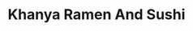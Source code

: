 ---
layout: place
title: "Khanya Ramen And Sushi"
permalink: /california/chula-vista/khanya-ramen-and-sushi.html
stateAbbr: CA
stateName: California
cityName: Chula Vista
place_id: ChIJQdz5RBFF2YARFvTXM2j21Lg
photos:
  - name: >-
      places/ChIJQdz5RBFF2YARFvTXM2j21Lg/photos/AeeoHcINxUyrCUWbqi-n8ps5bIL8DxP1aYpB8pSU-3yUEmHL_IRXBXjZsLcUYDsCB4DL_OK7Ynl-PjK4VeCFD4TCyDI_UNSlm3tK7uS1RnX0F9kuzeyIkAfWNx5FpRhWR_NABUMU4FNAoxY1Gh7PlQ4hSUDMm1SwUNASyLEKTNzDNi5486Vp8oCOjoS6i_bw8BqXiUYIs8EI0wSJvcPrANlqTm0hpUacamj8exfomN7vQhwbykuLr7cMcxfKGdLBLWfucB90Xk4CsmiNUTbrrdsDjZq8F31U8HDdoQPsYdPsLzSTDg
    widthPx: 1024
    heightPx: 683
    authorAttributions:
      - displayName: Khanya Ramen And Sushi
        uri: https://maps.google.com/maps/contrib/116825006000568444961
        photoUri: >-
          https://lh3.googleusercontent.com/a-/ALV-UjUMHevgWD7ZzheoGjeKlpzuzz2cZs1r2WXNmxcOP5hFYJUoHNJW=s100-p-k-no-mo
    flagContentUri: >-
      https://www.google.com/local/imagery/report/?cb_client=maps_api_places.places_api&image_key=!1e10!2sAF1QipPi2oApCVlPgvjAzDpzfzf3hVzR_4WU8Xiw3uSg&hl=en-US
    googleMapsUri: >-
      https://www.google.com/maps/place//data=!3m4!1e2!3m2!1sAF1QipPi2oApCVlPgvjAzDpzfzf3hVzR_4WU8Xiw3uSg!2e10!4m2!3m1!1s0x80d9451144f9dc41:0xb8d4f66833d7f416
  - name: >-
      places/ChIJQdz5RBFF2YARFvTXM2j21Lg/photos/AeeoHcKBApHgAxEAgNfJ2NMAN2i4X_dGwB_k9fgMYuXMpFa7hmrtwUL2kaN-mG1YvY50YmTyT4zvkSGAu0x62cTKvJ3zjdrpxxOpc3HGM_0_F60tUmKU52ApuVnN1GJMvJTJ2yIYz_7fKlACy22lhRbk9jCwx8vCo002UP9X4MRizvtT9iQKmu7qxdDoY8J2wUwLGmBUpQib3q6LbWn8LuHgwOfbNrgAEejojkljzQ6s5P_VKqzimeG94u77SYt6piExw0JcA0QGiR5ORt8vD95lwpQABBL7auLj3FGegAaxJrubrw
    widthPx: 2048
    heightPx: 1365
    authorAttributions:
      - displayName: Khanya Ramen And Sushi
        uri: https://maps.google.com/maps/contrib/116825006000568444961
        photoUri: >-
          https://lh3.googleusercontent.com/a-/ALV-UjUMHevgWD7ZzheoGjeKlpzuzz2cZs1r2WXNmxcOP5hFYJUoHNJW=s100-p-k-no-mo
    flagContentUri: >-
      https://www.google.com/local/imagery/report/?cb_client=maps_api_places.places_api&image_key=!1e10!2sAF1QipO3jnvaqpNMmYbPgDHeUoZUY3FG_L2qvMsqZnWM&hl=en-US
    googleMapsUri: >-
      https://www.google.com/maps/place//data=!3m4!1e2!3m2!1sAF1QipO3jnvaqpNMmYbPgDHeUoZUY3FG_L2qvMsqZnWM!2e10!4m2!3m1!1s0x80d9451144f9dc41:0xb8d4f66833d7f416
  - name: >-
      places/ChIJQdz5RBFF2YARFvTXM2j21Lg/photos/AeeoHcIKGLXy1JI0zYxZ2VYduKtH_zyJcAe7D2KdzQ-0Ni8Hr61S86zj5ONl5mmWxf4Wlnnz4d-vih9j5ySf0SzuCPiqE8CIgGP2bo7A0VVjJzOsBVVWypG-GwLIteElbUHPUe3HldNZ2xJ3rCaw4s3xt2ZGlT7npfQZztYqnLWLHTXARAcuJFTxMz9gV3im6s0OZDeN8VnmroUo7NNv85E31-ogTeqpIh2WLD9F71G30rz8QW7iEP0Yzvrhir17Af4Y6EiRScq7bIsNOwvCWqv4PEFD2ECFj7HrCShjhOZikEb8x4lJ9bACG7AC1wr0C2mqufJFFsvodFVEBskfcEShcgQw7p5j5wuYt9TADFEsIt40mDpGmlcsGZ07TdOEMu_HuQWrob9CKYCjqSasJr2OdKT232Gop_rGLIYjHexre_ENNA
    widthPx: 2560
    heightPx: 1920
    authorAttributions:
      - displayName: Jamie Manalili
        uri: https://maps.google.com/maps/contrib/109954561020480250912
        photoUri: >-
          https://lh3.googleusercontent.com/a-/ALV-UjXy1SW13jXZMj4QuWFoXaGN7fxw3fCOtrpxfypjx2RP_yTy-jEoHw=s100-p-k-no-mo
    flagContentUri: >-
      https://www.google.com/local/imagery/report/?cb_client=maps_api_places.places_api&image_key=!1e10!2sCIHM0ogKEICAgMDQl5PRcA&hl=en-US
    googleMapsUri: >-
      https://www.google.com/maps/place//data=!3m4!1e2!3m2!1sCIHM0ogKEICAgMDQl5PRcA!2e10!4m2!3m1!1s0x80d9451144f9dc41:0xb8d4f66833d7f416
  - name: >-
      places/ChIJQdz5RBFF2YARFvTXM2j21Lg/photos/AeeoHcIm0Oz4oKWsFF8b8c2G4YKOr_Ft2Tc0UJPQPf21NNpl5ONQTZU58DlwyEvMtf2CCFDSTnFhcjj2WwyYHNqXBUYQxwRAS7TvbWdf6GC2vOtgbGcZ6eFlYeY6I67lQkpzcG_Xd1_7feoskgM4Ct_w9lnPKZ61rvsJOeFc88oUoerOwaWzW5BUoDwcLJYuW9BZKevx-OFvQ-5ekhXJkgHFwd4dkjmFEgF7K9Zh2V8FvEK6rHl02iC10p71ynrs0MUZw2lg7oBe-7lUQ7iGVOVEGDWTNQ2eiK9uyx2ep8hryaeNXQ
    widthPx: 2048
    heightPx: 1365
    authorAttributions:
      - displayName: Khanya Ramen And Sushi
        uri: https://maps.google.com/maps/contrib/116825006000568444961
        photoUri: >-
          https://lh3.googleusercontent.com/a-/ALV-UjUMHevgWD7ZzheoGjeKlpzuzz2cZs1r2WXNmxcOP5hFYJUoHNJW=s100-p-k-no-mo
    flagContentUri: >-
      https://www.google.com/local/imagery/report/?cb_client=maps_api_places.places_api&image_key=!1e10!2sAF1QipPXQp_xG_ZflxSknZ3i4mMa6TRplj_L06lCWDOU&hl=en-US
    googleMapsUri: >-
      https://www.google.com/maps/place//data=!3m4!1e2!3m2!1sAF1QipPXQp_xG_ZflxSknZ3i4mMa6TRplj_L06lCWDOU!2e10!4m2!3m1!1s0x80d9451144f9dc41:0xb8d4f66833d7f416
  - name: >-
      places/ChIJQdz5RBFF2YARFvTXM2j21Lg/photos/AeeoHcKgDVHZwWLBtHOu-qwy_fWer_VYbvJuvMlnCdVyOYCnsuNUbfPFxe6yirZmMcmCiaeIMMwxj7Hud2pgmubUiBG1Pl6JphNNqkE3jEHBU0BowmGhDNhcLIRNLvdj4ycvEAqIQ9X1J2uNOFyUjZUeS0gQstalxzNaHbu1iFaBR1lgVWh9RMSED1UEQ-ld2olz26u_NiBosmv6o4GsPG4nrZPIbYtrIq9SsqTLvz02L1ippf15feJj4Ev0NIrAxYKbay1F1QWvw-jvDmnmcfGjm6W2TdKXGugb_LaByNFFpTVHRExo4dNyOhzNjg_x7Aw2Zy-Vxn5wY8D3kVhDKqJmOTXQSGJlmZTj28_NXys_cSKyI1LfgIuIsn3Z4T8B3tZGlBvTb1UF2oow9ocgvt3Hy97X2fINQTLOmNCnIpFfRmkKaso
    widthPx: 3546
    heightPx: 1819
    authorAttributions:
      - displayName: Roxanne Benavidez
        uri: https://maps.google.com/maps/contrib/107395371577070226756
        photoUri: >-
          https://lh3.googleusercontent.com/a-/ALV-UjVW3mC9oQUS3CR5__W_-9snPggJyQBXx70ONYV4jZp0vxoyRDLt9Q=s100-p-k-no-mo
    flagContentUri: >-
      https://www.google.com/local/imagery/report/?cb_client=maps_api_places.places_api&image_key=!1e10!2sCIHM0ogKEICAgICzzr623QE&hl=en-US
    googleMapsUri: >-
      https://www.google.com/maps/place//data=!3m4!1e2!3m2!1sCIHM0ogKEICAgICzzr623QE!2e10!4m2!3m1!1s0x80d9451144f9dc41:0xb8d4f66833d7f416
  - name: >-
      places/ChIJQdz5RBFF2YARFvTXM2j21Lg/photos/AeeoHcI-GcaWeRTRzK9K9NU_H8YL55x4T2DhNbgd0xa51KdQFXTD6kWCJxf1pX0GvZnliM3XQKrgQ25okgXFA1_RXIbKVUltIUx_XLswDmwjEbdyFm0CkbwWynlseUcDZkFrZry6waAg4aEKUprIz7iN0AudekxP5aZIvE_odCpv0P_4-JkuP-RXYu4xCelt82gHNmXhnqNJracTgNnvJTLHQttEmMHRdp2wUU5SR2jO4lyjN-Pnpec6uF80xyGhh289z8B2hrwp83cy59tda8SQgMMlHTSgnmre6cxYc9HjLHQr94nY3Ait6AmTEnorUBLE8acy3OTkKSDM9OYRlCa17Y76iTgv41S1oqGvObGxcvsK4uDQ0kgzl1TnRRZkC2Jpyp-QJRPiGxDZJGso9nuQheyYd-c3ymPbI8RBjEiFd-VwXyk
    widthPx: 4800
    heightPx: 2700
    authorAttributions:
      - displayName: Zulu Juliet
        uri: https://maps.google.com/maps/contrib/114553694211353786268
        photoUri: >-
          https://lh3.googleusercontent.com/a-/ALV-UjXiT7QJW3MQduOoZU42eJX_PGwhbYBLNSkexicNz0-jap9VGAmS=s100-p-k-no-mo
    flagContentUri: >-
      https://www.google.com/local/imagery/report/?cb_client=maps_api_places.places_api&image_key=!1e10!2sCIHM0ogKEICAgICM5rOAogE&hl=en-US
    googleMapsUri: >-
      https://www.google.com/maps/place//data=!3m4!1e2!3m2!1sCIHM0ogKEICAgICM5rOAogE!2e10!4m2!3m1!1s0x80d9451144f9dc41:0xb8d4f66833d7f416
  - name: >-
      places/ChIJQdz5RBFF2YARFvTXM2j21Lg/photos/AeeoHcKCk9ewiMBDsM0Mc8Qq9mqcfSbdy_mxbavZHMBy_LRt55xtLYEy_c4bQBMUsQfjOfm7Wd3AsCZ6LlLoR3IE9SCxgTrMbqE96lst_JzNuG0XT3TM0SOHurXGNOlbIy8exbuZ_sJq3vrT37ibA4X7TrAVceblT7FmVGru4uXW6rou-4wrt3EEXUstUzwMDW5HygiEu6jsCNnxzNU3HBPNC2--D_c6r7qWQzMsjwQhEkO8y-SkGumhDv3Tp-JDWdh6P7rBAdhyhLY0yzax9H5eOQJP5JpUzC1N0zGWo-0nr6IRhg
    widthPx: 600
    heightPx: 771
    authorAttributions:
      - displayName: Khanya Ramen And Sushi
        uri: https://maps.google.com/maps/contrib/116825006000568444961
        photoUri: >-
          https://lh3.googleusercontent.com/a-/ALV-UjUMHevgWD7ZzheoGjeKlpzuzz2cZs1r2WXNmxcOP5hFYJUoHNJW=s100-p-k-no-mo
    flagContentUri: >-
      https://www.google.com/local/imagery/report/?cb_client=maps_api_places.places_api&image_key=!1e10!2sAF1QipMQptG6xRuuq_hbECXrlCd-A4_gvToCSxCbpaFU&hl=en-US
    googleMapsUri: >-
      https://www.google.com/maps/place//data=!3m4!1e2!3m2!1sAF1QipMQptG6xRuuq_hbECXrlCd-A4_gvToCSxCbpaFU!2e10!4m2!3m1!1s0x80d9451144f9dc41:0xb8d4f66833d7f416
  - name: >-
      places/ChIJQdz5RBFF2YARFvTXM2j21Lg/photos/AeeoHcJZVK40z7X42AhuNLdfn7d0D0ivtRExOteVzucnGVz__CO4fLrtkNjxJEk6mKJymys5C3j1lmdfq7KSsCwpYSddx99OyLTZ5nQkNo8AdwFIOf3lIKHra-7B_02tBkGaL5xuACH5uS5R0PYxT2VL0AhU2GA2ED8a1OXviabB5fKtOqX54wxCT9VHpkaIpj3Fuk8jpYvdt0NZCwqy-eH0iH2mFSq_KI49NXaVc-9aqnm4GNe7B6ntHxjqRLWI1AqG_DoUnq4mBv-fqNMMDKeyYQikvLh9lSxbOfEfh-Kcw9oxUDcZAt5fXJqs9deD7ENTuKJEr4oBXi8qofSMgs2zloUCnkVtyglYfxRqp2lzLxWYPuW7MPfUwKf9jXVy9uFnpr-YM5860L2JrXWsBjAFfKz2Wx0wrfn0uPbMjLerXR6wlfY
    widthPx: 3600
    heightPx: 4800
    authorAttributions:
      - displayName: Ofelia ramos Torres
        uri: https://maps.google.com/maps/contrib/113191308411569988514
        photoUri: >-
          https://lh3.googleusercontent.com/a/ACg8ocL7gIuh2xE2i_SS19nU-FKhQ2AaHmojTw5lHWmxfY3OTtVaSw=s100-p-k-no-mo
    flagContentUri: >-
      https://www.google.com/local/imagery/report/?cb_client=maps_api_places.places_api&image_key=!1e10!2sCIHM0ogKEICAgMDA7cfZlQE&hl=en-US
    googleMapsUri: >-
      https://www.google.com/maps/place//data=!3m4!1e2!3m2!1sCIHM0ogKEICAgMDA7cfZlQE!2e10!4m2!3m1!1s0x80d9451144f9dc41:0xb8d4f66833d7f416
  - name: >-
      places/ChIJQdz5RBFF2YARFvTXM2j21Lg/photos/AeeoHcLet9NMkYbGl32GTdXBbdKl6m7b08J9mnAfR4HCEbeSrSmFz0wZsJ-sWMtpR7U_WpiLFWuEChJrBhQVDmIeAmCbTLLzXmfdbF4XVkMg6Ey2YS5j6jGzdotSY8TG6r7vyGyMJNb0AfS1-M8QKLQrRteKLxISX2vBzdwz0jTzb4B-DEaBks2bBt6oLrIkFq1ZXrfINurdrry3YTPoyFXrgXzKfn0e4ZRcDs-Qx66r49z-Tws1GGBQ6vmicSp-41JEa2FZSCBxxBE4bT9DPB9L06fuIkPthKj6m-Tl_Ia7uXi4Gmoyn-wUBpTqBLAaK5-qXlb7FaMMI5kGBEbf2a-MJUSBN4kdU5UjQ731Y2x5qMPyISn72fxszX-sqwAvkHddFeFL3n_Fc8ZTNZCwW-j7uU1a5HKoQxsPeNMaLptSjSuQG4Ie
    widthPx: 4608
    heightPx: 3456
    authorAttributions:
      - displayName: Joe Martinez
        uri: https://maps.google.com/maps/contrib/111320054665289316440
        photoUri: >-
          https://lh3.googleusercontent.com/a-/ALV-UjXMDtqubv_GiBp2BtzPYp7EsTdzdNjKLdiJ5glhvtmV1lskpous=s100-p-k-no-mo
    flagContentUri: >-
      https://www.google.com/local/imagery/report/?cb_client=maps_api_places.places_api&image_key=!1e10!2sCIHM0ogKEICAgID0z7aZ8AE&hl=en-US
    googleMapsUri: >-
      https://www.google.com/maps/place//data=!3m4!1e2!3m2!1sCIHM0ogKEICAgID0z7aZ8AE!2e10!4m2!3m1!1s0x80d9451144f9dc41:0xb8d4f66833d7f416
  - name: >-
      places/ChIJQdz5RBFF2YARFvTXM2j21Lg/photos/AeeoHcJxbng4OeXUu5N2U6zin3c2sUJhZGuGcvBYGxDaAJpkyCI7SY_dwFsrLtzStwiRuR7FLzcAdLHXgfRHNAnHZVoPgUeyvhgMgdFxhQzjRXgY3_y2Z32ssg8NMebF0GNtDCq243toxNGrPWYrPXWhC-vp5PGO2Y0q2H7EPDN2PYdLNMKFAK1xT9cKHiC1xLIJeg7AArHLpBXTOuSNgn3xzGK_D2qzqQeJSF5O9_kOx9KjgW4gbUbWruSfn2aZrwM6L4akmzt_q80znAtFpySvtGpvPW0spEUH8ZwioXxLe4kKvpt-Rj74lfbvafErLqc9j3tNSHI4W2c9mArwzOn3rEOfAGD3kBzvXydOsJsN5RIu66YeJBp99BtOH-T4Yz0o9gQTmxZsJKiUWmV10wyOhiC14635eVuOizs9jRRapt1Te_A5
    widthPx: 2560
    heightPx: 1920
    authorAttributions:
      - displayName: Jamie Manalili
        uri: https://maps.google.com/maps/contrib/109954561020480250912
        photoUri: >-
          https://lh3.googleusercontent.com/a-/ALV-UjXy1SW13jXZMj4QuWFoXaGN7fxw3fCOtrpxfypjx2RP_yTy-jEoHw=s100-p-k-no-mo
    flagContentUri: >-
      https://www.google.com/local/imagery/report/?cb_client=maps_api_places.places_api&image_key=!1e10!2sCIHM0ogKEICAgMDQl5PR8AE&hl=en-US
    googleMapsUri: >-
      https://www.google.com/maps/place//data=!3m4!1e2!3m2!1sCIHM0ogKEICAgMDQl5PR8AE!2e10!4m2!3m1!1s0x80d9451144f9dc41:0xb8d4f66833d7f416
address: '891 District Pl #101, Chula Vista, CA 91914, USA'
street: '891 District Pl #101'
city: Chula Vista
state: CA
zip: '91914'
country: USA
neighborhood: Eastlake Business Center
latitude: '32.652052'
longitude: '-116.954816'
accessibility_options:
  wheelchairAccessibleParking: true
  wheelchairAccessibleEntrance: true
  wheelchairAccessibleRestroom: true
  wheelchairAccessibleSeating: true
business_status: OPERATIONAL
name: Khanya Ramen And Sushi
google_maps_links:
  directionsUri: >-
    https://www.google.com/maps/dir//''/data=!4m7!4m6!1m1!4e2!1m2!1m1!1s0x80d9451144f9dc41:0xb8d4f66833d7f416!3e0
  placeUri: https://maps.google.com/?cid=13318540925448221718
  writeAReviewUri: >-
    https://www.google.com/maps/place//data=!4m3!3m2!1s0x80d9451144f9dc41:0xb8d4f66833d7f416!12e1
  reviewsUri: >-
    https://www.google.com/maps/place//data=!4m4!3m3!1s0x80d9451144f9dc41:0xb8d4f66833d7f416!9m1!1b1
  photosUri: >-
    https://www.google.com/maps/place//data=!4m3!3m2!1s0x80d9451144f9dc41:0xb8d4f66833d7f416!10e5
primary_type: Ramen Restaurant
opening_hours:
  regular: null
  current: null
secondary_opening_hours:
  regular:
    weekdayDescriptions: null
    type: null
  current:
    weekdayDescriptions: null
    type: null
phone: (619) 271-4733
price_level: PRICE_LEVEL_MODERATE
price_range: $10 &ndash; $20
rating: '3.9'
rating_count: 428
website: http://khanyaramen.com/
description: null
reviews: null
parking_options: null
payment_options: null
allow_dogs: null
curbside_pickup: null
delivery: null
dine_in: null
good_for_children: null
good_for_groups: null
good_for_sports: null
live_music: null
menu_for_children: null
outdoor_seating: null
reservable: null
restroom: null
serves_beer: null
serves_breakfast: null
serves_brunch: null
serves_cocktails: null
serves_coffee: null
serves_dinner: null
serves_dessert: null
serves_lunch: null
serves_vegetarian_food: null
serves_wine: null
takeout: null

---